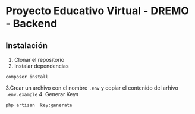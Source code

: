 # Proyecto Educativo Virtual - DREMO - Backend

## Instalación

1. Clonar el repositorio
2. Instalar dependencias
```shell
composer install
```
3.Crear un archivo con el nombre `.env` y copiar el contenido del arhivo `.env.example` 
4. Generar Keys
```shell
php artisan  key:generate
```

